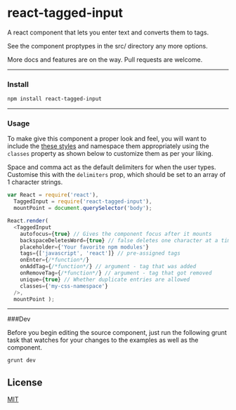 # react-tagged-input

A react component that lets you enter text and converts them to tags.

See the component proptypes in the src/ directory any more options.

More docs and features are on the way. Pull requests are welcome.

---
### Install

```sh
npm install react-tagged-input
```

---

### Usage

To make give this component a proper look and feel, you will want to include the [these styles](https://github.com/tutorialhorizon/react-tagged-input/blob/master/examples/index.css) and namespace them appropriately using the `classes` property as shown below to customize them as per your liking.

Space and comma act as the default delimiters for when the user types.  Customise this with the `delimiters` 
prop, which should be set to an array of 1 character strings.

```js
var React = require('react'),
  TaggedInput = require('react-tagged-input'),
  mountPoint = document.querySelector('body');

React.render(
  <TaggedInput
    autofocus={true} // Gives the component focus after it mounts
    backspaceDeletesWord={true} // false deletes one character at a time
    placeholder={'Your favorite npm modules'}
    tags={['javascript', 'react']} // pre-assigned tags
    onEnter={/*function*/}
    onAddTag={/*function*/} // argument - tag that was added
    onRemoveTag={/*function*/} // argument - tag that got removed
    unique={true} // Whether duplicate entries are allowed
    classes={'my-css-namespace'}
  />,
  mountPoint );
```


---
###Dev

Before you begin editing the source component, just run the following grunt task that watches for your changes to the examples as well as the component.

```sh
grunt dev
```

## License

[MIT](LICENSE)
